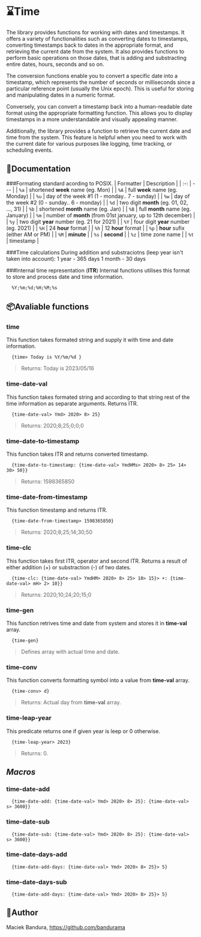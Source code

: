 # ⌛Time
The library provides functions for working with dates and timestamps. It offers a variety of functionalities such as converting dates to timestamps, converting timestamps back to dates in the appropriate format, and retrieving the current date from the system. It also provides functions to perform basic operations on those dates, that is adding and substracting entire dates, hours, seconds and so on.

The conversion functions enable you to convert a specific date into a timestamp, which represents the number of seconds or milliseconds since a particular reference point (usually the Unix epoch). This is useful for storing and manipulating dates in a numeric format.

Conversely, you can convert a timestamp back into a human-readable date format using the appropriate formatting function. This allows you to display timestamps in a more understandable and visually appealing manner.

Additionally, the library provides a function to retrieve the current date and time from the system. This feature is helpful when you need to work with the current date for various purposes like logging, time tracking, or scheduling events.


## 📖Documentation
###Formating standard acording to POSIX.
| Formatter | Description |
| :-: | --- |
| `%a` | shortened **week** name (eg. Mon) |
| `%A` | full **week** name (eg. Monday) |
| `%u` | day of the week #1 (1 - monday.. 7 - sunday) |
| `%w` | day of the week #2 (0 - sunday.. 6 - monday) |
| `%d` | two digit **month** (eg. 01, 02, ..., 31) |
| `%b` | shortened **month** name (eg. Jan) |
| `%B` | full **month** name (eg. January) |
| `%m` | number of **month** (from 01st january, up to 12th december) |
| `%y` | two digit **year** number (eg. 21 for 2021) |
| `%Y` | four digit **year** number (eg. 2021) |
| `%H` | 24 **hour** format |
| `%h` | 12 **hour** format  |
| `%p` | **hour** sufix (either AM or PM) |
| `%M` | **minute** |
| `%s` | **second** |
| `%z` | time zone name |
| `%t` | timestamp |

###Time calculations
During addition and substraciotns (leep year isn't taken into account):
  1 year - 365 days
  1 month - 30 days

###Internal time representation (**ITR**)
Internal functions utilises this format to store and process date and time information.
```
  %Y;%m;%d;%H;%M;%s
```


## 📦Avaliable functions
### time
This function takes formated string and supply it with time and date information.
```
  {time> Today is %Y/%m/%d }
```
> Returns: Today is 2023/05/16

### time-date-val
This function takes formated string and according to that string rest of the time information as separate arguments. Returns ITR.
```
  {time-date-val> Ymd> 2020> 8> 25}
```
> Returns: 2020;8;25;0;0;0

### time-date-to-timestamp
This function takes ITR and returns converted timestamp.
```
  {time-date-to-timestamp: {time-date-val> YmdHMs> 2020> 8> 25> 14> 30> 50}}
```
> Returns: 1598365850

### time-date-from-timestamp
This function timestamp and returns ITR.
```
  {time-date-from-timestamp> 1598365850}
```
> Returns: 2020;8;25;14;30;50

### time-clc
This function takes first ITR, operator and second ITR. Returns a result of either addition (+) or substraction (-) of two dates.
```
  {time-clc: {time-date-val> YmdHM> 2020> 8> 25> 10> 15}> +: {time-date-val> mH> 2> 10}}
```
> Returns: 2020;10;24;20;15;0

### time-gen
This function retrives time and date from system and stores it in **time-val** array.
```
  {time-gen}
```
> Defines array with actual time and date.

### time-conv
This function converts formatting symbol into a value from **time-val** array.
```
  {time-conv> d}
```
> Returns: Actual day from **time-val** array.

### time-leap-year
This predicate returns one if given year is leep or 0 otherwise.
```
  {time-leap-year> 2023}
```
> Returns: 0.

## *Macros*
### time-date-add
```
  {time-date-add: {time-date-val> Ymd> 2020> 8> 25}: {time-date-val> s> 3600}}
```

### time-date-sub
```
  {time-date-sub: {time-date-val> Ymd> 2020> 8> 25}: {time-date-val> s> 3600}}
```

### time-date-days-add
```
  {time-date-add-days: {time-date-val> Ymd> 2020> 8> 25}> 5}
```

### time-date-days-sub
```
  {time-date-add-days: {time-date-val> Ymd> 2020> 8> 25}> 5}
```

## 🚛Author
Maciek Bandura, https://github.com/bandurama

